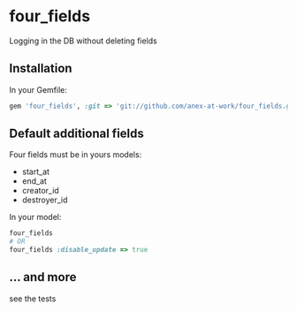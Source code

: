# four_fields

Logging in the DB without deleting fields

## Installation

In your Gemfile:
```ruby
gem 'four_fields', :git => 'git://github.com/anex-at-work/four_fields.git'
```

## Default additional fields

Four fields must be in yours models:

* start_at
* end_at
* creator_id
* destroyer_id

In your model:
```ruby
four_fields
# OR
four_fields :disable_update => true
```

## ... and more

see the tests
